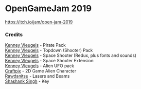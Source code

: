 # OpenGameJam 2019
https://itch.io/jam/open-jam-2019  

### Credits
[Kenney Vleugels](https://www.kenney.nl) - Pirate Pack  
[Kenney Vleugels](https://www.kenney.nl) - Topdown (Shooter) Pack  
[Kenney Vleugels](https://www.kenney.nl) - Space Shooter (Redux, plus fonts and sounds)  
[Kenney Vleugels](https://www.kenney.nl) - Space Shooter Extension  
[Kenney Vleugels](https://www.kenney.nl) - Alien UFO pack  
[Craftpix](https://www.craftpix.net) - 2D Game Alien Character  
[Rawdanitsu](https://opengameart.org/users/rawdanitsu) - Lasers and Beams  
[Shashank Singh](https://thenounproject.com/term/key/2090956/) - Key
